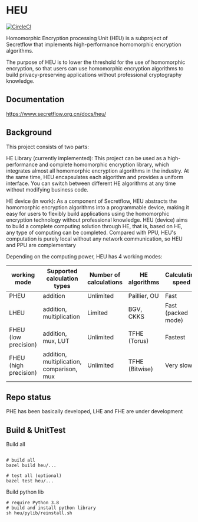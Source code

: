 # HEU

[![CircleCI](https://dl.circleci.com/status-badge/img/gh/secretflow/heu/tree/main.svg?style=svg)](https://dl.circleci.com/status-badge/redirect/gh/secretflow/heu/tree/main)

Homomorphic Encryption processing Unit (HEU) is a subproject of Secretflow that
implements high-performance homomorphic encryption algorithms.

The purpose of HEU is to lower the threshold for the use of homomorphic
encryption, so that users can use homomorphic encryption algorithms to build
privacy-preserving applications without professional cryptography knowledge.

## Documentation

https://www.secretflow.org.cn/docs/heu/

## Background

This project consists of two parts:

HE Library (currently implemented): This project can be used as a
high-performance and complete homomorphic encryption library, which integrates
almost all homomorphic encryption algorithms in the industry. At the same time,
HEU encapsulates each algorithm and provides a uniform interface. You can switch
between different HE algorithms at any time without modifying business code.

HE device (in work): As a component of Secretflow, HEU abstracts the homomorphic
encryption algorithms into a programmable device, making it easy for users to
flexibly build applications using the homomorphic encryption technology without
professional knowledge. HEU (device) aims to build a complete computing solution
through HE, that is, based on HE, any type of computing can be completed.
Compared with PPU, HEU's computation is purely local without any network
communication, so HEU and PPU are complementary

Depending on the computing power, HEU has 4 working modes:

| working mode          | Supported calculation types               | Number of calculations | HE algorithms  | Calculating speed  | Ciphertext size     |
|-----------------------|-------------------------------------------|------------------------|----------------|--------------------|---------------------|
| PHEU                  | addition                                  | Unlimited              | Paillier, OU   | Fast               | Small               |
| LHEU                  | addition, multiplication                  | Limited                | BGV, CKKS      | Fast (packed mode) | Least (packed mode) |
| FHEU (low precision)  | addition, mux, LUT                        | Unlimited              | TFHE (Torus)   | Fastest            | Large               |
| FHEU (high precision) | addition, multiplication, comparison, mux | Unlimited              | TFHE (Bitwise) | Very slow          | Largest             |

## Repo status

PHE has been basically developed, LHE and FHE are under development

## Build & UnitTest

Build all

```shell

# build all
bazel build heu/...

# test all (optional)
bazel test heu/...
```

Build python lib

```shell
# require Python 3.8
# build and install python library
sh heu/pylib/reinstall.sh
```
